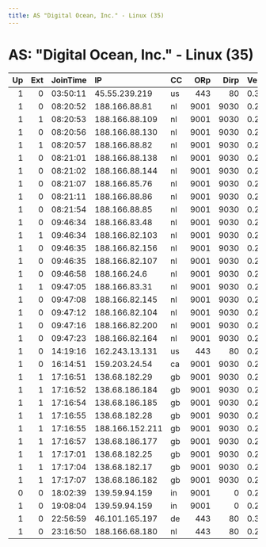 ```yaml
---
title: AS "Digital Ocean, Inc." - Linux (35)
---
```


# AS: "Digital Ocean, Inc." - Linux (35)

|   Up |   Ext | JoinTime   | IP              | CC   |   ORp |   Dirp | Version   | Contact                    | Nickname           |   eFamMembers |
|-----:|------:|:-----------|:----------------|:-----|------:|-------:|:----------|:---------------------------|:-------------------|--------------:|
|    1 |     0 | 03:50:11   | 45.55.239.219   | us   |   443 |     80 | 0.3.1.7   | e881285e865d009d1eb9e281b  | CPHINXNET          |             1 |
|    1 |     0 | 08:20:52   | 188.166.88.81   | nl   |  9001 |   9030 | 0.2.5.14  | Person somebody@example.c  | DebianTorNodeams05 |             1 |
|    1 |     1 | 08:20:53   | 188.166.88.109  | nl   |  9001 |   9030 | 0.2.5.14  | Person somebody@example.c  | DebianTorNodeams09 |             1 |
|    1 |     0 | 08:20:56   | 188.166.88.130  | nl   |  9001 |   9030 | 0.2.5.14  | Person somebody@example.c  | DebianTorNodeams10 |             1 |
|    1 |     1 | 08:20:57   | 188.166.88.82   | nl   |  9001 |   9030 | 0.2.5.14  | Person somebody@example.c  | DebianTorNodeams06 |             1 |
|    1 |     0 | 08:21:01   | 188.166.88.138  | nl   |  9001 |   9030 | 0.2.5.14  | Person somebody@example.c  | DebianTorNodeams04 |             1 |
|    1 |     0 | 08:21:02   | 188.166.88.144  | nl   |  9001 |   9030 | 0.2.5.14  | Person somebody@example.c  | DebianTorNodeams08 |             1 |
|    1 |     0 | 08:21:07   | 188.166.85.76   | nl   |  9001 |   9030 | 0.2.5.14  | Person somebody@example.c  | DebianTorNodeams03 |             1 |
|    1 |     0 | 08:21:11   | 188.166.88.86   | nl   |  9001 |   9030 | 0.2.5.14  | Person somebody@example.c  | DebianTorNodeams01 |             1 |
|    1 |     0 | 08:21:54   | 188.166.88.85   | nl   |  9001 |   9030 | 0.2.5.14  | Person somebody@example.c  | DebianTorNodeams07 |             1 |
|    1 |     0 | 09:46:34   | 188.166.83.48   | nl   |  9001 |   9030 | 0.2.5.14  | Person somebody@example.c  | DebianTorNodeams05 |             1 |
|    1 |     1 | 09:46:34   | 188.166.82.103  | nl   |  9001 |   9030 | 0.2.5.14  | Person somebody@example.c  | DebianTorNodeams03 |             1 |
|    1 |     0 | 09:46:35   | 188.166.82.156  | nl   |  9001 |   9030 | 0.2.5.14  | Person somebody@example.c  | DebianTorNodeams06 |             1 |
|    1 |     0 | 09:46:35   | 188.166.82.107  | nl   |  9001 |   9030 | 0.2.5.14  | Person somebody@example.c  | DebianTorNodeams10 |             1 |
|    1 |     0 | 09:46:58   | 188.166.24.6    | nl   |  9001 |   9030 | 0.2.5.14  | Person somebody@example.c  | DebianTorNodeams02 |             1 |
|    1 |     1 | 09:47:05   | 188.166.83.31   | nl   |  9001 |   9030 | 0.2.5.14  | Person somebody@example.c  | DebianTorNodeams01 |             1 |
|    1 |     0 | 09:47:08   | 188.166.82.145  | nl   |  9001 |   9030 | 0.2.5.14  | Person somebody@example.c  | DebianTorNodeams08 |             1 |
|    1 |     0 | 09:47:12   | 188.166.82.104  | nl   |  9001 |   9030 | 0.2.5.14  | Person somebody@example.c  | DebianTorNodeams09 |             1 |
|    1 |     0 | 09:47:16   | 188.166.82.200  | nl   |  9001 |   9030 | 0.2.5.14  | Person somebody@example.c  | DebianTorNodeams07 |             1 |
|    1 |     0 | 09:47:23   | 188.166.82.164  | nl   |  9001 |   9030 | 0.2.5.14  | Person somebody@example.c  | DebianTorNodeams04 |             1 |
|    1 |     0 | 14:19:16   | 162.243.13.131  | us   |   443 |     80 | 0.2.9.11  | &lt;root AT Servername&gt; | shyproduce         |             1 |
|    1 |     0 | 16:14:51   | 159.203.24.54   | ca   |  9001 |   9030 | 0.2.9.11  | &lt;none&gt;               | panickyvisitor     |             1 |
|    1 |     1 | 17:16:51   | 138.68.182.29   | gb   |  9001 |   9030 | 0.2.5.14  | Person somebody@example.c  | DebianTorNodelon01 |             1 |
|    1 |     1 | 17:16:52   | 138.68.186.184  | gb   |  9001 |   9030 | 0.2.5.14  | Person somebody@example.c  | DebianTorNodelon02 |             1 |
|    1 |     1 | 17:16:54   | 138.68.186.185  | gb   |  9001 |   9030 | 0.2.5.14  | Person somebody@example.c  | DebianTorNodelon05 |             1 |
|    1 |     1 | 17:16:55   | 138.68.182.28   | gb   |  9001 |   9030 | 0.2.5.14  | Person somebody@example.c  | DebianTorNodelon09 |             1 |
|    1 |     1 | 17:16:55   | 188.166.152.211 | gb   |  9001 |   9030 | 0.2.5.14  | Person somebody@example.c  | DebianTorNodelon06 |             1 |
|    1 |     1 | 17:16:57   | 138.68.186.177  | gb   |  9001 |   9030 | 0.2.5.14  | Person somebody@example.c  | DebianTorNodelon04 |             1 |
|    1 |     1 | 17:17:01   | 138.68.182.25   | gb   |  9001 |   9030 | 0.2.5.14  | Person somebody@example.c  | DebianTorNodelon08 |             1 |
|    1 |     1 | 17:17:04   | 138.68.182.17   | gb   |  9001 |   9030 | 0.2.5.14  | Person somebody@example.c  | DebianTorNodelon03 |             1 |
|    1 |     1 | 17:17:07   | 138.68.186.182  | gb   |  9001 |   9030 | 0.2.5.14  | Person somebody@example.c  | DebianTorNodelon10 |             1 |
|    0 |     0 | 18:02:39   | 139.59.94.159   | in   |  9001 |      0 | 0.2.9.11  | gsiitbhutor@gmail.com      | pro1mafiya         |             1 |
|    1 |     0 | 19:08:04   | 139.59.94.159   | in   |  9001 |      0 | 0.2.9.11  | gsiitbhutor@gmail.com      | pro1mafiya         |             1 |
|    1 |     0 | 22:56:59   | 46.101.165.197  | de   |   443 |     80 | 0.3.1.7   | 4096R/A83CE748 Valters Ja  | sighif1relay1      |             1 |
|    1 |     0 | 23:16:50   | 188.166.68.180  | nl   |   443 |     80 | 0.2.9.11  | &lt;root AT Servername&gt; | weakcellar         |             1 |
